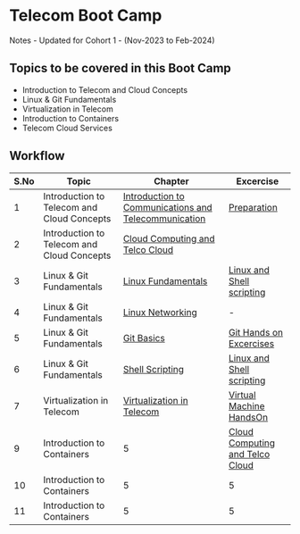 # Telecom Boot Camp

Notes - Updated for Cohort 1 - (Nov-2023 to Feb-2024)

## Topics to be covered in this Boot Camp

- Introduction to Telecom and Cloud Concepts
- Linux & Git Fundamentals
- Virtualization in Telecom
- Introduction to Containers
- Telecom Cloud Services


## Workflow



| S.No | Topic | Chapter | Excercise | 
|---|---|---| -- |
| 1 | Introduction to Telecom and Cloud Concepts | [Introduction to Communications and Telecommunication](notes/01-introduction-telecom.md) |  [Preparation](excercises/01-preparation.md) |
| 2 | Introduction to Telecom and Cloud Concepts | [Cloud Computing and Telco Cloud](notes/02-Cloud-TelcoCloud.md) |  |
| 3 | Linux & Git Fundamentals |  [Linux Fundamentals](notes/03-linux.md) | [Linux and Shell scripting](excercises/02-linux-shellscripting.md) |
| 4 | Linux & Git Fundamentals | [Linux Networking](notes/04-linux-networking.md) | - |
| 5 | Linux & Git Fundamentals | [Git Basics](notes/05-git.md) |  [Git Hands on Excercises](excercises/03-git-handson.md) |
| 6 | Linux & Git Fundamentals | [Shell Scripting](notes/shellscripting.md) | [Linux and Shell scripting](excercises/02-linux-shellscripting.md) |
| 7 | Virtualization in Telecom |  [Virtualization in Telecom](notes/virtualization/06-virtualization.md) | [Virtual Machine HandsOn](excercises/04-vm-handson.md) |
| 9 | Introduction to Containers | 5 | [Cloud Computing and Telco Cloud](excercises/Cloud-TelcoCloud.md) |
| 10 | Introduction to Containers | 5 | 5 |
| 11 | Introduction to Containers | 5 | 5 |
